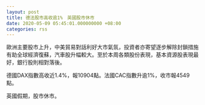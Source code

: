 ```yaml
---
layout: post
title: 德法股市高收逾1%　英國股市休市
date: 2020-05-09 05:45:01.000000000 +08:00
categories: rss
---
```


歐洲主要股市上升，中美貿易對話利好大市氣氛，投資者亦寄望逐步解除封鎖措施有助全球經濟復蘇，汽車股升幅較大。至於本周各類股份表現，基本資源股表現最好，銀行股則相對落後。

德國DAX指數高收近1.4%，報10904點。法國CAC指數升逾1%，收市報4549點。

英國假期，股市休市。
